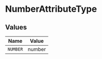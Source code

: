 # NumberAttributeType


## Values

| Name     | Value    |
| -------- | -------- |
| `NUMBER` | number   |